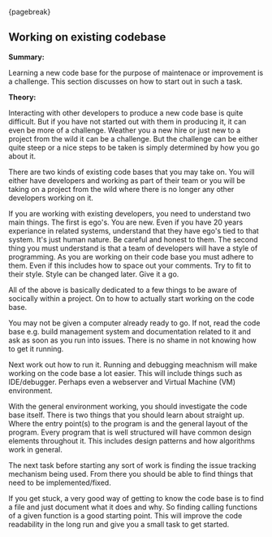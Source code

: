 {pagebreak}

## Working on existing codebase
**Summary:**

Learning a new code base for the purpose of maintenace or improvement is a challenge. This section discusses on how to start out in such a task.

**Theory:**

Interacting with other developers to produce a new code base is quite difficult. But if you have not started out with them in producing it, it can even be more of a challenge. Weather you a new hire or just new to a project from the wild it can be a challenge.
But the challenge can be either quite steep or a nice steps to be taken is simply determined by how you go about it.

There are two kinds of existing code bases that you may take on. You will either have developers and working as part of their team or you will be taking on a project from the wild where there is no longer any other developers working on it.

If you are working with existing developers, you need to understand two main things. The first is ego's. You are new. Even if you have 20 years experiance in related systems, understand that they have ego's tied to that system. It's just human nature. Be careful and honest to them.
The second thing you must understand is that a team of developers will have a style of programming. As you are working on their code base you must adhere to them. Even if this includes how to space out your comments. Try to fit to their style. Style can be changed later. Give it a go.

All of the above is basically dedicated to a few things to be aware of socically within a project. On to how to actually start working on the code base.

You may not be given a computer already ready to go. If not, read the code base e.g. build management system and documentation related to it and ask as soon as you run into issues. There is no shame in not knowing how to get it running.

Next work out how to run it. Running and debugging meachnism will make working on the code base a lot easier. This will include things such as IDE/debugger. Perhaps even a webserver and Virtual Machine (VM) environment.

With the general environment working, you should investigate the code base itself. There is two things that you should learn about straight up. Where the entry point(s) to the program is and the general layout of the program. Every program that is well structured will have common design elements throughout it. This includes design patterns and how algorithms work in general.

The next task before starting any sort of work is finding the issue tracking mechanism being used. From there you should be able to find things that need to be implemented/fixed.

If you get stuck, a very good way of getting to know the code base is to find a file and just document what it does and why. So finding calling functions of a given function is a good starting point. This will improve the code readability in the long run and give you a small task to get started.